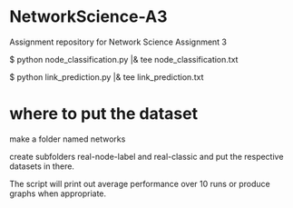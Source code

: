 # NetworkScience-A3
Assignment repository for Network Science Assignment 3

$ python node_classification.py |& tee node_classification.txt

$ python link_prediction.py |& tee link_prediction.txt

# where to put the dataset

make a folder named networks

create subfolders real-node-label and real-classic and put the respective datasets in there.

The script will print out average performance over 10 runs or produce graphs when appropriate. 
